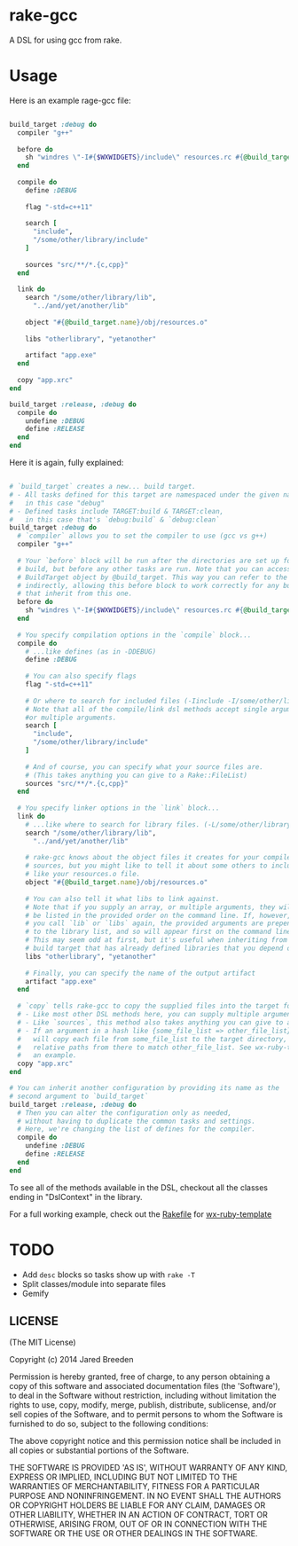 rake-gcc
========

A DSL for using gcc from rake.

Usage
=====

Here is an example rage-gcc file:

```ruby

build_target :debug do
  compiler "g++"
  
  before do
    sh "windres \"-I#{$WXWIDGETS}/include\" resources.rc #{@build_target.name}/obj/resources.o"
  end
  
  compile do
    define :DEBUG
    
    flag "-std=c++11"
    
    search [
      "include",
      "/some/other/library/include"
    ]
    
    sources "src/**/*.{c,cpp}"
  end
  
  link do
    search "/some/other/library/lib",
      "../and/yet/another/lib"
    
    object "#{@build_target.name}/obj/resources.o"
    
    libs "otherlibrary", "yetanother"
    
    artifact "app.exe"
  end
  
  copy "app.xrc"
end

build_target :release, :debug do
  compile do
    undefine :DEBUG
    define :RELEASE
  end
end
```

Here it is again, fully explained:

```ruby

# `build_target` creates a new... build target.
# - All tasks defined for this target are namespaced under the given name,
#   in this case "debug"
# - Defined tasks include TARGET:build & TARGET:clean,
#   in this case that's `debug:build` & `debug:clean`
build_target :debug do
  # `compiler` allows you to set the compiler to use (gcc vs g++)
  compiler "g++"
  
  # Your `before` block will be run after the directories are set up for your 
  # build, but before any other tasks are run. Note that you can access the
  # BuildTarget object by @build_target. This way you can refer to the name
  # indirectly, allowing this before block to work correctly for any build targets
  # that inherit from this one.
  before do
    sh "windres \"-I#{$WXWIDGETS}/include\" resources.rc #{@build_target.name}/obj/resources.o"
  end
  
  # You specify compilation options in the `compile` block...
  compile do
    # ...like defines (as in -DDEBUG)
    define :DEBUG
    
    # You can also specify flags
    flag "-std=c++11"
    
    # Or where to search for included files (-Iinclude -I/some/other/library/include)
    # Note that all of the compile/link dsl methods accept single arguments, arrays, 
    #or multiple arguments.
    search [
      "include",
      "/some/other/library/include"
    ]
    
    # And of course, you can specify what your source files are. 
    # (This takes anything you can give to a Rake::FileList)
    sources "src/**/*.{c,cpp}"
  end
  
  # You specify linker options in the `link` block...
  link do
    # ...like where to search for library files. (-L/some/other/library/lib ...)
    search "/some/other/library/lib",
      "../and/yet/another/lib"
    
    # rake-gcc knows about the object files it creates for your compiled
    # sources, but you might like to tell it about some others to include, 
    # like your resources.o file.
    object "#{@build_target.name}/obj/resources.o"
    
    # You can also tell it what libs to link against.
    # Note that if you supply an array, or multiple arguments, they will
    # be listed in the provided order on the command line. If, however,
    # you call `lib` or `libs` again, the provided arguments are prepended
    # to the library list, and so will appear first on the command line.
    # This may seem odd at first, but it's useful when inheriting from another
    # build target that has already defined libraries that you depend on.
    libs "otherlibrary", "yetanother"
    
    # Finally, you can specify the name of the output artifact
    artifact "app.exe"
  end
  
  # `copy` tells rake-gcc to copy the supplied files into the target folder.
  # - Like most other DSL methods here, you can supply multiple arguments or arrays.
  # - Like `sources`, this method also takes anything you can give to a Rake::FileList
  # - If an argument in a hash like {some_file_list => other_file_list}, rake-gcc
  #   will copy each file from some_file_list to the target directory, changing the
  #   relative paths from there to match other_file_list. See wx-ruby-template for
  #   an example.
  copy "app.xrc"
end

# You can inherit another configuration by providing its name as the
# second argument to `build_target`
build_target :release, :debug do
  # Then you can alter the configuration only as needed,
  # without having to duplicate the common tasks and settings.
  # Here, we're changing the list of defines for the compiler.
  compile do
    undefine :DEBUG
    define :RELEASE
  end
end
```

To see all of the methods available in the DSL, checkout all the classes ending in "DslContext" in the library.

For a full working example, check out the [Rakefile](https://github.com/jbreeden/wx-ruby-template/blob/master/Rakefile.rb) for [wx-ruby-template](https://github.com/jbreeden/wx-ruby-template)

TODO
====

- Add `desc` blocks so tasks show up with `rake -T`
- Split classes/module into separate files
- Gemify

LICENSE
-------

(The MIT License)

Copyright (c) 2014 Jared Breeden

Permission is hereby granted, free of charge, to any person obtaining
a copy of this software and associated documentation files (the
'Software'), to deal in the Software without restriction, including
without limitation the rights to use, copy, modify, merge, publish,
distribute, sublicense, and/or sell copies of the Software, and to
permit persons to whom the Software is furnished to do so, subject to
the following conditions:

The above copyright notice and this permission notice shall be
included in all copies or substantial portions of the Software.

THE SOFTWARE IS PROVIDED 'AS IS', WITHOUT WARRANTY OF ANY KIND,
EXPRESS OR IMPLIED, INCLUDING BUT NOT LIMITED TO THE WARRANTIES OF
MERCHANTABILITY, FITNESS FOR A PARTICULAR PURPOSE AND NONINFRINGEMENT.
IN NO EVENT SHALL THE AUTHORS OR COPYRIGHT HOLDERS BE LIABLE FOR ANY
CLAIM, DAMAGES OR OTHER LIABILITY, WHETHER IN AN ACTION OF CONTRACT,
TORT OR OTHERWISE, ARISING FROM, OUT OF OR IN CONNECTION WITH THE
SOFTWARE OR THE USE OR OTHER DEALINGS IN THE SOFTWARE.
